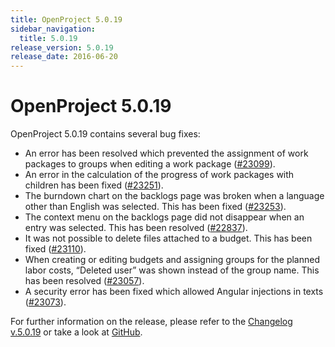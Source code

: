 ```yaml
---
title: OpenProject 5.0.19
sidebar_navigation:
  title: 5.0.19
release_version: 5.0.19
release_date: 2016-06-20
---
```


# OpenProject 5.0.19

OpenProject 5.0.19 contains several bug fixes:

  - An error has been resolved which prevented the assignment of work
    packages to groups when editing a work package
    ([#23099](https://community.openproject.org/wp/23099)).
  - An error in the calculation of the progress of work packages with
    children has been fixed
    ([#23251](https://community.openproject.org/wp/23251)).
  - The burndown chart on the backlogs page was broken when a language
    other than English was selected. This has been fixed
    ([#23253](https://community.openproject.org/wp/23253)).
  - The context menu on the backlogs page did not disappear when an
    entry was selected. This has been resolved
    ([#22837](https://community.openproject.org/wp/22837)).
  - It was not possible to delete files attached to a budget. This has
    been fixed
    ([#23110](https://community.openproject.org/wp/23110)).
  - When creating or editing budgets and assigning groups for the
    planned labor costs, “Deleted user” was shown instead of the group
    name. This has been resolved
    ([#23057](https://community.openproject.org/wp/23057)).
  - A security error has been fixed which allowed Angular injections in
    texts
    ([#23073](https://community.openproject.org/wp/23073)).

For further information on the release, please refer to the
[Changelog v.5.0.19](https://community.openproject.org/versions/810)
or take a look at
[GitHub](https://github.com/opf/openproject/tree/v5.0.19).
